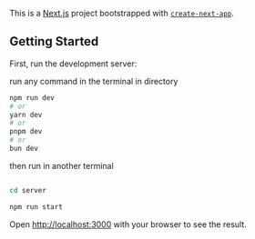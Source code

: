 This is a [Next.js](https://nextjs.org/) project bootstrapped with [`create-next-app`](https://github.com/vercel/next.js/tree/canary/packages/create-next-app).

## Getting Started

First, run the development server:

run any command in the terminal in directory

```bash
npm run dev
# or
yarn dev
# or
pnpm dev
# or
bun dev
```

then run in another terminal

```bash

cd server

npm run start

```

Open [http://localhost:3000](http://localhost:3000) with your browser to see the result.
